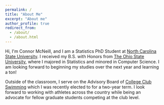 ```yaml
---
permalink: /
title: "About Me"
excerpt: "About me"
author_profile: true
redirect_from: 
  - /about/
  - /about.html
---
```


Hi, I'm Connor McNeill, and I am a Statistics PhD Student at [North Carolina State University](statistics.sciences.ncsu.edu). I received my B.S. with Honors from [The Ohio State University](stat.osu.edu), where I majored in Statistics and minored in Computer Science. I am looking forward to beginning my studies over the next year and learning a ton! 

Outside of the classroom, I serve on the Advisory Board of [College Club Swimming](collegeclubswimming.com) which I was recently elected to for a two-year term. I look forward to working with athletes across the country while being an advocate for fellow graduate students competing at the club level.
